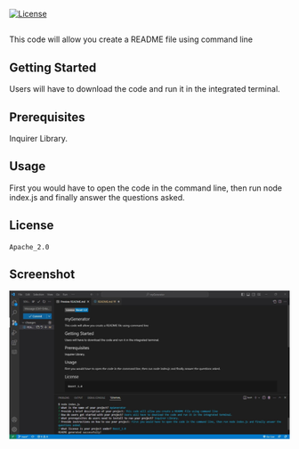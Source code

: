    [![License](https://img.shields.io/badge/License-Apache_2.0-blue.svg)](https://opensource.org/licenses/Apache-2.0)
  ## 

  
  
  This code will allow you create a README file using command line
  
  ## Getting Started
  
  Users will have to download the code and run it in the integrated terminal.
  
  ## Prerequisites
  
  Inquirer Library.
  
  ## Usage
  
  First you would have to open the code in the command line, then run node index.js and finally answer the questions asked.
  
  
  ## License
  
    Apache_2.0

  ## Screenshot
  ![](./screenshots/1.jpg)